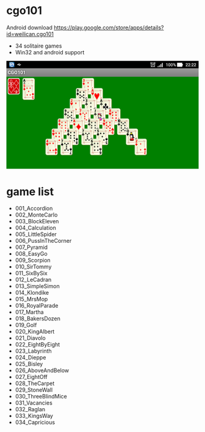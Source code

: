 # cgo101

Android download https://play.google.com/store/apps/details?id=weilican.cgo101

* 34 solitaire games
* Win32 and android support

![image](cgo101.png)

# game list
- 001_Accordion
- 002_MonteCarlo
- 003_BlockEleven
- 004_Calculation
- 005_LittleSpider
- 006_PussInTheCorner
- 007_Pyramid
- 008_EasyGo
- 009_Scorpion
- 010_SirTommy
- 011_SixBySix
- 012_LeCadran
- 013_SimpleSimon
- 014_Klondike
- 015_MrsMop
- 016_RoyalParade
- 017_Martha
- 018_BakersDozen
- 019_Golf
- 020_KingAlbert
- 021_Diavolo
- 022_EightByEight
- 023_Labyrinth
- 024_Dieppe
- 025_Bisley
- 026_AboveAndBelow
- 027_EightOff
- 028_TheCarpet
- 029_StoneWall
- 030_ThreeBlindMice
- 031_Vacancies
- 032_Raglan
- 033_KingsWay
- 034_Capricious
